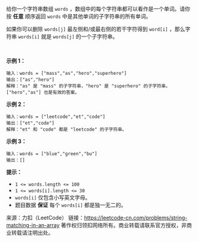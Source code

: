 给你一个字符串数组 ```words``` ，数组中的每个字符串都可以看作是一个单词。请你按 **任意** 顺序返回 ```words``` 中是其他单词的子字符串的所有单词。

如果你可以删除 ```words[j]``` 最左侧和/或最右侧的若干字符得到 ```word[i]``` ，那么字符串 ```words[i]``` 就是 ```words[j]``` 的一个子字符串。

 

**示例 1：**
```
输入：words = ["mass","as","hero","superhero"]
输出：["as","hero"]
解释："as" 是 "mass" 的子字符串，"hero" 是 "superhero" 的子字符串。
["hero","as"] 也是有效的答案。
```
**示例 2：**
```
输入：words = ["leetcode","et","code"]
输出：["et","code"]
解释："et" 和 "code" 都是 "leetcode" 的子字符串。
```
**示例 3：**
```
输入：words = ["blue","green","bu"]
输出：[]
```

**提示：**

* ```1 <= words.length <= 100```
* ```1 <= words[i].length <= 30```
* ```words[i]``` 仅包含小写英文字母。
* 题目数据 **保证** 每个 ```words[i]``` 都是独一无二的。

来源：力扣（LeetCode）
链接：https://leetcode-cn.com/problems/string-matching-in-an-array
著作权归领扣网络所有。商业转载请联系官方授权，非商业转载请注明出处。
